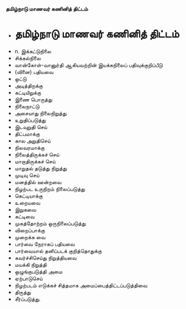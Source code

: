 **தமிழ்நாடு மாணவர் கணினித் திட்டம்**
- # தமிழ்நாடு மாணவர் கணினித் திட்டம்
- n. இக்கட்டுநிலை
- சிக்கல்நிலை
- வான்கோள்-வானுர்தி ஆகியவற்றின் இயக்கநிலைப் பதிவுக்குறிப்பீடு
- (வினை) பதியவை
- ஒட்டு
- அடித்திறக்கு
- கட்டியிறுக்கு
- இணை பொருத்து
- நிலைநாட்டு
- அசையாது நிலைநிறுத்து
- உறுதிப்படுத்து
- இடவுறுதி செய்
- திட்பமாக்கு
- கால அறுதிசெய்
- நிலவரமாக்கு
- நிலைத்திருக்கச் செய்
- மாறாதிருக்கச் செய்
- மாறுதல் தடுத்து நிறுத்து
- முடிவு செய்
- மனத்தில் ஊன்றவை
- நிழற்பட உருநிறம் நிலைப்படுத்து
- கெட்டியாக்கு
- உறையவை
- இறுகவை
- கட்டிவை
- முகத்தோற்றம் ஒருநிலைப்படுத்து
- விறைப்பாக்கு
- முறைக்க வை
- பார்வை நேராகப் பதியவை
- பார்வையால் தனிப்படக் குறித்தொதுக்கு
- கவர்ச்சிசெய்து  நிறுத்தியவை
- மயக்கி நிறுத்தி
- ஒழுங்குபடுத்தி அமை
- ஏற்பாடுசெய்
- நிழற்படம் எடுக்கச் சித்தமாக அமைப்பைத்திட்டப்படுத்திவை
- திருத்து
- சீர்ப்படுத்து.

